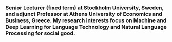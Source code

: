 ### Senior Lecturer (fixed term) at Stockholm University, Sweden, and adjunct Professor at Athens University of Economics and Business, Greece. My research interests focus on Machine and Deep Learning for Language Technology and Natural Language Processing for social good.
